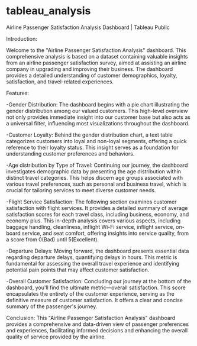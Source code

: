 # tableau_analysis
Airline Passenger Satisfaction Analysis Dashboard | Tableau Public 

Introduction:

Welcome to the "Airline Passenger Satisfaction Analysis" dashboard. This comprehensive analysis is based on a dataset containing valuable insights from an airline passenger satisfaction survey, aimed at assisting an airline company in upgrading and improving their business. The dashboard provides a detailed understanding of customer demographics, loyalty, satisfaction, and travel-related experiences.

Features:

-Gender Distribution:
The dashboard begins with a pie chart illustrating the gender distribution among our valued customers. This high-level overview not only provides immediate insight into our customer base but also acts as a universal filter, influencing most visualizations throughout the dashboard.

-Customer Loyalty:
Behind the gender distribution chart, a text table categorizes customers into loyal and non-loyal segments, offering a quick reference to their loyalty status. This insight serves as a foundation for understanding customer preferences and behaviors.

-Age distribution by Type of Travel:
Continuing our journey, the dashboard investigates demographic data by presenting the age distribution within distinct travel categories. This helps discern age groups associated with various travel preferences, such as personal and business travel, which is crucial for tailoring services to meet diverse customer needs.

-Flight Service Satisfaction:
The following section examines customer satisfaction with flight services. It provides a detailed summary of average satisfaction scores for each travel class, including business, economy, and economy plus. This in-depth analysis covers various aspects, including baggage handling, cleanliness, inflight Wi-Fi service, inflight service, on-board service, and seat comfort, offering insights into service quality, from a score from 0(Bad) until 5(Excellent).

-Departure Delays:
Moving forward, the dashboard presents essential data regarding departure delays, quantifying delays in hours. This metric is fundamental for assessing the overall travel experience and identifying potential pain points that may affect customer satisfaction.

-Overall Customer Satisfaction:
Concluding our journey at the bottom of the dashboard, you'll find the ultimate metric—overall satisfaction. This score encapsulates the entirety of the customer experience, serving as the definitive measure of customer satisfaction. It offers a clear and concise summary of the passenger's journey.

Conclusion:
This "Airline Passenger Satisfaction Analysis" dashboard provides a comprehensive and data-driven view of passenger preferences and experiences, facilitating informed decisions and enhancing the overall quality of service provided by the airline. 




